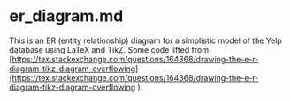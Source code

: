# er_diagram.md

This is an ER (entity relationship) diagram for a simplistic model of the Yelp database using LaTeX and TikZ. Some code lifted from [https://tex.stackexchange.com/questions/164368/drawing-the-e-r-diagram-tikz-diagram-overflowing](https://tex.stackexchange.com/questions/164368/drawing-the-e-r-diagram-tikz-diagram-overflowing
).

